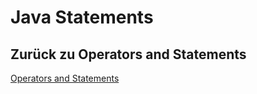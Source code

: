 # Java Statements



## Zurück zu Operators and Statements
[Operators and Statements](OperatorsAndStatements.md) 